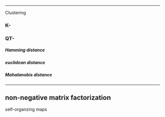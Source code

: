 ---------------
Clustering
###    K-

###    QT-
#####	Hamming distance
#####	euclidean distance
#####	Mahalanobis distance
---------------
non-negative matrix factorization
---------------
self-organzing maps

